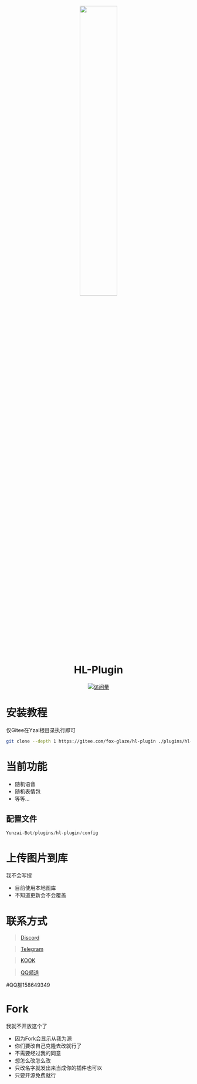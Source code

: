 <p align="center">
  <a href="https://gitee.com/fox-glaze/hl-plugin/"><img src="https://gchat.qpic.cn/gchatpic_new/0/0-0-C236FC1ED7BC0D572FD596FA43D3C641/0" width="45%" /></a>
</p>

<div align="center">

# HL-Plugin

[![访问量](https://profile-counter.glitch.me/hl-Plugin/count.svg)](https://gitee.com/fox-glaze/hl-plugin    )

</div>

# 安装教程
仅Gitee在Yzai根目录执行即可


``` bash
git clone --depth 1 https://gitee.com/fox-glaze/hl-plugin ./plugins/hl-plugin
```

# 当前功能
- 随机语音
- 随机表情包
- 等等...


## 配置文件
``` js
Yunzai-Bot/plugins/hl-plugin/config
```

# 上传图片到库
我不会写捏
- 目前使用本地图库
- 不知道更新会不会覆盖

# 联系方式
> [Discord](https://discord.gg/a88njEYT)

> [Telegram](https://t.me/zhilaohu114514)

> [KOOK](https://kook.top/pQaB47)

> [QQ频道](https://pd.qq.com/s/8aaab6ipw)

#QQ群158649349

# Fork
我就不开放这个了
- 因为Fork会显示从我为源
- 你们要改自己克隆去改就行了
- 不需要经过我的同意
- 想怎么改怎么改
- 只改名字就发出来当成你的插件也可以
- 只要开源免费就行


